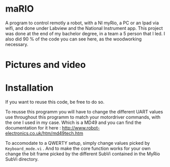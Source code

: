 # maRIO
A program to control remotly a robot, with a NI myRio, a PC or an Ipad via wifi, and done under Labview and the National Instrument app. This project was done at the end of my bachelor degree, in a team a 5 person that I led. I also did 90 % of the code you can see here, as the woodworking necessary.

# Pictures and video



# Installation
If you want to reuse this code, be free to do so.  

To reusse this programm you will have to change the different UART values use throughout this programm to match your motordriver commands, with the one I used in my case. Which is a MD49 and you can find the documentation for it here : http://www.robot-electronics.co.uk/htm/md49tech.htm

To accomodate to a  QWERTY setup, simply change values picked by  `Keyboard_mode.vi` .
And to make the core function works for your own change the bit frame picked by the different SubVi contained in the MyRio SubVi directory. 
